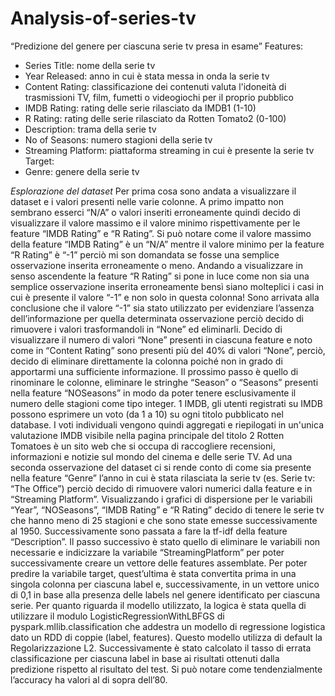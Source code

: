 # Analysis-of-series-tv
“Predizione del genere per ciascuna serie tv presa in esame”
Features:
- Series Title: nome della serie tv
- Year Released: anno in cui è stata messa in onda la serie tv
- Content Rating: classificazione dei contenuti valuta l'idoneità di trasmissioni TV, film, fumetti o videogiochi per il proprio pubblico
- IMDB Rating: rating delle serie rilasciato da IMDB1 (1-10)
- R Rating: rating delle serie rilasciato da Rotten Tomato2 (0-100)
- Description: trama della serie tv
- No of Seasons: numero stagioni della serie tv
- Streaming Platform: piattaforma streaming in cui è presente la serie tv
Target:
- Genre: genere della serie tv

*Esplorazione del dataset*
Per prima cosa sono andata a visualizzare il dataset e i valori presenti nelle varie colonne.
A primo impatto non sembrano esserci “N/A” o valori inseriti erroneamente quindi decido di visualizzare il valore massimo e il valore minimo rispettivamente per le feature “IMDB Rating” e “R Rating”.
Si può notare come il valore massimo della feature “IMDB Rating” è un “N/A” mentre il valore minimo per la feature “R Rating” è “-1” perciò mi son domandata se fosse una semplice osservazione inserita erroneamente o meno.
Andando a visualizzare in senso ascendente la feature “R Rating” si pone in luce come non sia una semplice osservazione inserita erroneamente bensì siano molteplici i casi in cui è presente il valore “-1” e non solo in questa colonna!
Sono arrivata alla conclusione che il valore “-1” sia stato utilizzato per evidenziare l’assenza dell’informazione per quella determinata osservazione perciò decido di rimuovere i valori trasformandoli in “None” ed eliminarli.
Decido di visualizzare il numero di valori “None” presenti in ciascuna feature e noto come in “Content Rating” sono presenti più del 40% di valori “None”, perciò, decido di eliminare direttamente la colonna poiché non in grado di apportarmi una sufficiente informazione.
Il prossimo passo è quello di rinominare le colonne, eliminare le stringhe “Season” o “Seasons” presenti nella feature “NOSeasons” in modo da poter tenere esclusivamente il numero delle stagioni come tipo integer.
1 IMDB, gli utenti registrati su IMDB possono esprimere un voto (da 1 a 10) su ogni titolo pubblicato nel database. I voti individuali vengono quindi aggregati e riepilogati in un'unica valutazione IMDB visibile nella pagina principale del titolo
2 Rotten Tomatoes è un sito web che si occupa di raccogliere recensioni, informazioni e notizie sul mondo del cinema e delle serie TV.
Ad una seconda osservazione del dataset ci si rende conto di come sia presente nella feature “Genre” l’anno in cui è stata rilasciata la serie tv (es. Serie tv: “The Office”) perciò decido di rimuovere valori numerici dalla feature e in “Streaming Platform”.
Visualizzando i grafici di dispersione per le variabili “Year”, “NOSeasons”, “IMDB Rating” e “R Rating” decido di tenere le serie tv che hanno meno di 25 stagioni e che sono state emesse successivamente al 1950.
Successivamente sono passata a fare la tf-idf della feature “Description”.
Il passo successivo è stato quello di eliminare le variabili non necessarie e indicizzare la variabile “StreamingPlatform” per poter successivamente creare un vettore delle features assemblate.
Per poter predire la variabile target, quest’ultima è stata convertita prima in una singola colonna per ciascuna label e, successivamente, in un vettore unico di 0,1 in base alla presenza delle labels nel genere identificato per ciascuna serie.
Per quanto riguarda il modello utilizzato, la logica è stata quella di utilizzare il modulo LogisticRegressionWithLBFGS di pyspark.mllib.classification che addestra un modello di regressione logistica dato un RDD di coppie (label, features).
Questo modello utilizza di default la Regolarizzazione L2.
Successivamente è stato calcolato il tasso di errata classificazione per ciascuna label in base ai risultati ottenuti dalla predizione rispetto al risultato del test. Si può notare come tendenzialmente l’accuracy ha valori al di sopra dell’80.
